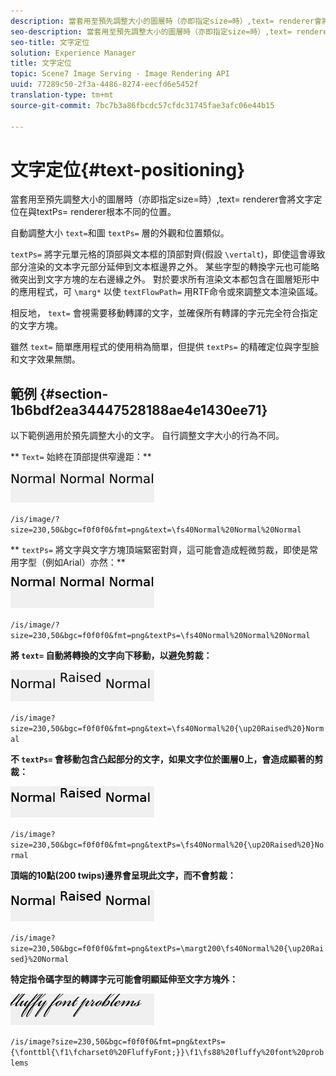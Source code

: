 ```yaml
---
description: 當套用至預先調整大小的圖層時（亦即指定size=時）,text= renderer會將文字定位在與textPs= renderer根本不同的位置。
seo-description: 當套用至預先調整大小的圖層時（亦即指定size=時）,text= renderer會將文字定位在與textPs= renderer根本不同的位置。
seo-title: 文字定位
solution: Experience Manager
title: 文字定位
topic: Scene7 Image Serving - Image Rendering API
uuid: 77289c50-2f3a-4486-8274-eecfd6e5452f
translation-type: tm+mt
source-git-commit: 7bc7b3a86fbcdc57cfdc31745fae3afc06e44b15

---
```



# 文字定位{#text-positioning}

當套用至預先調整大小的圖層時（亦即指定size=時）,text= renderer會將文字定位在與textPs= renderer根本不同的位置。

自動調整大小 `text=`和圖 `textPs=` 層的外觀和位置類似。

`textPs=` 將字元單元格的頂部與文本框的頂部對齊(假設 `\vertalt`)，即使這會導致部分渲染的文本字元部分延伸到文本框邊界之外。 某些字型的轉換字元也可能略微突出到文字方塊的左右邊緣之外。 對於要求所有渲染文本都包含在圖層矩形中的應用程式，可 `\marg*` 以使 `textFlowPath=` 用RTF命令或來調整文本渲染區域。

相反地， `text=` 會視需要移動轉譯的文字，並確保所有轉譯的字元完全符合指定的文字方塊。

雖然 `text=` 簡單應用程式的使用稍為簡單，但提供 `textPs=` 的精確定位與字型臉和文字效果無關。

## 範例 {#section-1b6bdf2ea34447528188ae4e1430ee71}

以下範例適用於預先調整大小的文字。 自行調整文字大小的行為不同。

** `Text=` 始終在頂部提供窄邊距：**

![](assets/tp01.png)

`/is/image/?size=230,50&bgc=f0f0f0&fmt=png&text=\fs40Normal%20Normal%20Normal`

** `textPs=` 將文字與文字方塊頂端緊密對齊，這可能會造成輕微剪裁，即使是常用字型（例如Arial）亦然：**

![](assets/tp02.png)

`/is/image/?size=230,50&bgc=f0f0f0&fmt=png&textPs=\fs40Normal%20Normal%20Normal`

**將 `text=` 自動將轉換的文字向下移動，以避免剪裁：**

![](assets/tp03.png)

`/is/image?size=230,50&bgc=f0f0f0&fmt=png&text=\fs40Normal%20{\up20Raised%20}Normal`

**不 `textPs=` 會移動包含凸起部分的文字，如果文字位於圖層0上，會造成顯著的剪裁：**

![](assets/tp04.png)

`/is/image?size=230,50&bgc=f0f0f0&fmt=png&textPs=\fs40Normal%20{\up20Raised%20}Normal`

**頂端的10點(200 twips)邊界會呈現此文字，而不會剪裁：**

![](assets/tp05.png)

`/is/image?size=230,50&bgc=f0f0f0&fmt=png&textPs=\margt200\fs40Normal%20{\up20Raised}%20Normal`

**特定指令碼字型的轉譯字元可能會明顯延伸至文字方塊外：**

![](assets/tp06.png)

`/is/image?size=230,50&bgc=f0f0f0&fmt=png&textPs={\fonttbl{\f1\fcharset0%20FluffyFont;}}\f1\fs88%20fluffy%20font%20problems`
